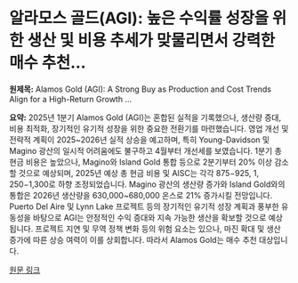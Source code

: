 # 알라모스 골드(AGI): 높은 수익률 성장을 위한 생산 및 비용 추세가 맞물리면서 강력한 매수 추천...

**원제목:** Alamos Gold (AGI): A Strong Buy as Production and Cost Trends Align for a High-Return Growth ...

**요약:** 2025년 1분기 Alamos Gold (AGI)는 혼합된 실적을 기록했으나, 생산량 증대, 비용 최적화, 장기적인 유기적 성장을 위한 중요한 전환기를 마련했습니다.  영업 개선 및 전략적 계획이 2025~2026년 실적 상승을 예고하며, 특히 Young-Davidson 및 Magino 광산의 일시적 어려움에도 불구하고 4월부터 개선세를 보였습니다. 1분기 총 현금 비용은 높았으나,  Magino와 Island Gold 통합 등으로 2분기부터 20% 이상 감소할 것으로 예상되며, 2025년 예상 총 현금 비용 및 AISC는 각각 $875-$925, $1,250-$1,300로 하향 조정되었습니다.  Magino 광산의 생산량 증가와 Island Gold와의 통합은 2026년 생산량을 630,000~680,000 온스로 21% 증가시킬 전망입니다.  Puerto Del Aire 및 Lynn Lake 프로젝트 등의 장기적인 유기적 성장 계획과 풍부한 유동성을 바탕으로 AGI는 안정적인 수익 증대와 지속 가능한 생산을 확보할 것으로 예상됩니다.  프로젝트 지연 및 무역 정책 변화 등의 위험 요소는 있으나,  마진 확대 및 생산 증가에 따른 상승 여력이 이를 상회합니다. 따라서 Alamos Gold는 매수 추천 대상입니다.

[원문 링크](https://www.ainvest.com/news/alamos-gold-agi-strong-buy-production-cost-trends-align-high-return-growth-story-2507/)
